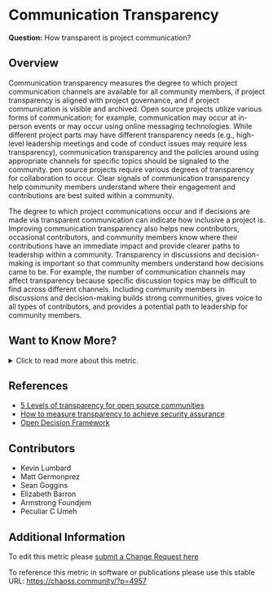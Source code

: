 # Communication Transparency

**Question:** How transparent is project communication?

## Overview

Communication transparency measures the degree to which project communication channels are available for all community members, if project transparency is aligned with project governance, and if project communication is visible and archived. Open source projects utilize various forms of communication; for example, communication may occur at in-person events or may occur using online messaging technologies. While different project parts may have different transparency needs (e.g., high-level leadership meetings and code of conduct issues may require less transparency), communication transparency and the policies around using appropriate channels for specific topics should be signaled to the community. pen source projects require various degrees of transparency for collaboration to occur. Clear signals of communication transparency help community members understand where their engagement and contributions are best suited within a community.

The degree to which project communications occur and if decisions are made via transparent communication can indicate how inclusive a project is. Improving communication transparency also helps new contributors, occasional contributors, and community members know where their contributions have an immediate impact and provide clearer paths to leadership within a community. Transparency in discussions and decision-making is important so that community members understand how decisions came to be. For example, the number of communication channels may affect transparency because specific discussion topics may be difficult to find across different channels. Including community members in discussions and decision-making builds strong communities, gives voice to all types of contributors, and provides a potential path to leadership for community members.

## Want to Know More?

<span markdown="1"><details>

<summary>Click to read more about this metric.</summary>

### Data Collection Strategies

*   Survey the community about communication transparency. Potential survey questions for community members include:
    *   \[Survey Likert Item 1-x] I am able to follow the conversations that are of interest to me that are occurring within the community.
    *   \[Survey Likert Item 1-x] The project decision-making process is open and available to all community members.
    *   \[Survey Likert Item 1-x] All of the communication related to specific project tasks occurs in the open (where appropriate).
    *   \[Survey Likert Item 1-x] Previous discussions and conversations are archived and accessible.
    *   \[Survey Likert Item 1-x] As a newcomer, I understand where and how decisions are made in the community.
    *   \[Survey Likert Item 1-x] Communication channels are discoverable for newcomers.
*   Regularly review the volume, types, and use of project communication channels. Work openly with project maintainers and community members to determine what communication channels are necessary and which communication channels can be removed, or improved upon. Data points to consider:
    *   Number of communication channels and volume per channel
    *   Types of communication channels (for example asynchronous chat versus synchronous virtual meetings)
    *   Number of meetings
    *   Time of the meetings
    *   Communication transparency alignment with published governance
    *   [Project Access](https://chaoss.community/?p=4891) - How accessible project communication channels are
    *   [Documentation Discoverability](https://chaoss.community/?p=3534) - If project documents are archived and available
    *   [Collaboration Platform Activity](https://chaoss.community/?p=3484) - The count of activities across the various channels
    *   Percent of communication that occurs in private channels (for instance on Slack)
    *   [Chat Platform Inclusivity](https://chaoss.community/?p=3536) - How do you review chat platform inclusivity for your community?

### Filters

*   Chat platforms (i.e., Slack)
*   Email platforms
*   Project repositories (i.e., GitHub and GitLab)
*   In-person event recordings
*   Meeting video recordings (i.e., Zoom)
*   Meeting minutes
*   Wikis

</details></span>

## References

*   [5 Levels of transparency for open source communities](https://opensource.com/article/22/2/transparency-open-source-communities)
*   [How to measure transparency to achieve security assurance](https://opensource.com/article/21/6/security-transparency)
*   [Open Decision Framework](https://opensource.com/open-organization/resources/open-decision-framework)

## Contributors

*   Kevin Lumbard
*   Matt Germonprez
*   Sean Goggins
*   Elizabeth Barron
*   Armstrong Foundjem
*   Peculiar C Umeh

## Additional Information

To edit this metric please [submit a Change Request here](https://github.com/chaoss/wg-dei/blob/main/focus-areas/project-and-community/communication-transparency.md)

To reference this metric in software or publications please use this stable URL: <https://chaoss.community/?p=4957>

<!-- # For groupings in the knowledge base
Context tags: Project, Community
Keyword tags: access, diversity, inclusion, project, community, transparency, inclusivity
→
